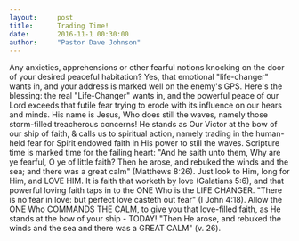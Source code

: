 ```yaml
---
layout:     post
title:      Trading Time!
date:       2016-11-1 00:30:00
author:     "Pastor Dave Johnson"
---
```


Any anxieties, apprehensions or other fearful notions knocking on the door of your desired peaceful habitation?  Yes, that emotional "life-changer" wants in, and your address is marked well on the enemy's GPS.  Here's the blessing: the real "Life-Changer" wants in, and the powerful peace of our Lord exceeds that futile fear trying to erode with its influence on our hears and minds.  His name is Jesus, Who does still the waves, namely those storm-filled treacherous concerns!  He stands as Our Victor at the bow of our ship of faith, & calls us to spiritual action, namely trading in the human-held fear for Spirit endowed faith in His power to still the waves. Scripture time is marked time for the failing heart: "And he saith unto them, Why are ye fearful, O ye of little faith? Then he arose, and rebuked the winds and the sea; and there was a great calm" (Matthews 8:26). Just look to Him, long for Him, and LOVE HIM.  It is faith that worketh by love (Galatians 5:6), and  that powerful loving faith taps in to the ONE Who is the LIFE CHANGER. "There is no fear in love: but perfect love casteth out fear" (I John 4:18). Allow the ONE Who COMMANDS THE CALM, to give you that love-filled faith, as He stands at the bow of your ship - TODAY!  "Then He arose, and rebuked the winds and the sea and there was a GREAT CALM" (v. 26). 
